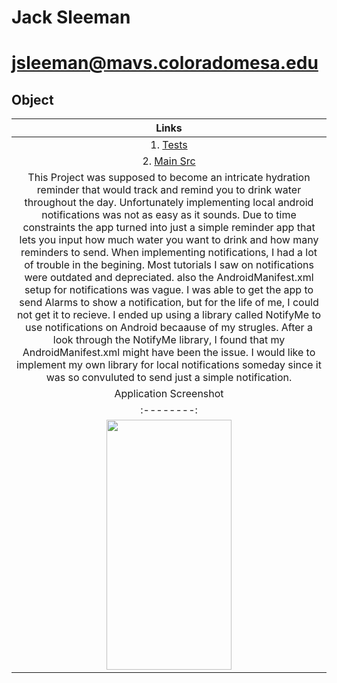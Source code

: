 # Jack Sleeman
# jsleeman@mavs.coloradomesa.edu
## Object
|   Links   |
|:--------:|
| 1. [Tests](https://github.com/jackedup/Java-Kotlin-jsleeman/tree/master/DrinkReminder/app/src/androidTest/java/com/example/drinkreminder)|
| 2. [Main Src](https://github.com/jackedup/Java-Kotlin-jsleeman/tree/master/DrinkReminder/app/src/main/java/com/example/drinkreminder)|
|This Project was supposed to become an intricate hydration reminder that would track and remind you to drink water throughout the day. Unfortunately implementing local android notifications was not as easy as it sounds. Due to time constraints the app turned into just a simple reminder app that lets you input how much water you want to drink and how many reminders to send. When implementing notifications, I had a lot of trouble in the begining. Most tutorials I saw on notifications were outdated and depreciated. also the AndroidManifest.xml setup for notifications was vague. I was able to get the app to send Alarms to show a notification, but for the life of me, I could not get it to recieve. I ended up using a library called NotifyMe to use notifications on Android becaause of my strugles. After a look through the NotifyMe library, I found that my AndroidManifest.xml might have been the issue. I would like to implement my own library for local notifications someday since it was so convuluted to send just a simple notification.|
| Application Screenshot | Notification Screenshot |
|:--------:|--------:|
|<image src="https://github.com/jackedup/Java-Kotlin-jsleeman/blob/master/DrinkReminder/Application.png?raw=true" width="200" height="400"/>| <image src="https://github.com/jackedup/Java-Kotlin-jsleeman/blob/master/DrinkReminder/Notification.png?raw=true" width="400" height="200"/>|
